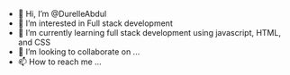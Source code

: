 - 👋 Hi, I’m @DurelleAbdul
- 👀 I’m interested in Full stack development
- 🌱 I’m currently learning full stack development using javascript, HTML, and CSS
- 💞️ I’m looking to collaborate on ...
- 📫 How to reach me ...

<!---
DurelleAbdul/DurelleAbdul is a ✨ special ✨ repository because its `README.md` (this file) appears on your GitHub profile.
You can click the Preview link to take a look at your changes.
--->
